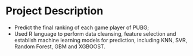 # Project Description
* Predict the final ranking of each game player of PUBG;
* Used R language to perform data cleansing, feature selection and establish machine learning models for prediction, including KNN, SVR, Random Forest, GBM and XGBOOST.
